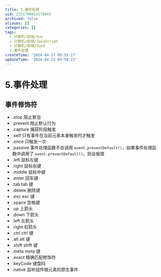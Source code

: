 ```yaml
---
title: 5.事件处理
uid: 2251799814178843
archived: false
aliases: []
categories: []
tags:
  - 计算机/前端/Vue
  - 计算机/前端/JavaScript
  - 计算机/前端/Vue3
  - 事件处理
createTime: '2024-04-17 09:55:17'
updateTime: '2024-04-22 09:58:23'
---
```


# 5.事件处理

## 事件修饰符

- .stop 阻止冒泡
- .prevent 阻止默认行为
- .capture 捕获阶段触发
- .self 只有事件在当前元素本身触发时才触发
- .once 只触发一次
- .passive 事件处理函数不会调用 `event.preventDefault()`，如果事件处理函数中调用了 `event.preventDefault()`，则会报错
- .left 鼠标左键
- .right 鼠标右键
- .middle 鼠标中键
- .enter 回车键
- .tab tab 键
- .delete 删除键
- .esc esc 键
- .space 空格键
- .up 上箭头
- .down 下箭头
- .left 左箭头
- .right 右箭头
- .ctrl ctrl 键
- .alt alt 键
- .shift shift 键
- .meta meta 键
- .exact 精确匹配修饰符
- .keyCode 键盘码
- .native 监听组件根元素的原生事件
